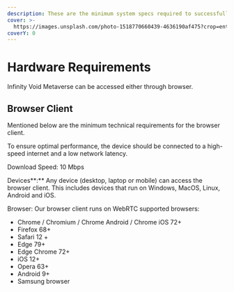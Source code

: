 ```yaml
---
description: These are the minimum system specs required to successfully run Infinity Void
cover: >-
  https://images.unsplash.com/photo-1518770660439-4636190af475?crop=entropy&cs=tinysrgb&fm=jpg&ixid=MnwxOTcwMjR8MHwxfHNlYXJjaHwyfHxoYXJkd2FyZXxlbnwwfHx8fDE2NjM5MjU3MDQ&ixlib=rb-1.2.1&q=80
coverY: 0
---
```


# Hardware Requirements

Infinity Void Metaverse can be accessed either through browser.

## Browser Client

Mentioned below are the minimum technical requirements for the browser client.

To ensure optimal performance, the device should be connected to a high-speed internet and a low network latency.

Download Speed: 10 Mbps

Devices**:** Any device (desktop, laptop or mobile) can access the browser client. This includes devices that run on Windows, MacOS, Linux, Android and iOS.

Browser: Our browser client runs on WebRTC supported browsers:

* Chrome / Chromium / Chrome Android / Chrome iOS 72+
* Firefox 68+
* Safari 12 +
* Edge 79+
* Edge Chrome 72+
* iOS 12+
* Opera 63+
* Android 9+
* Samsung browser&#x20;


